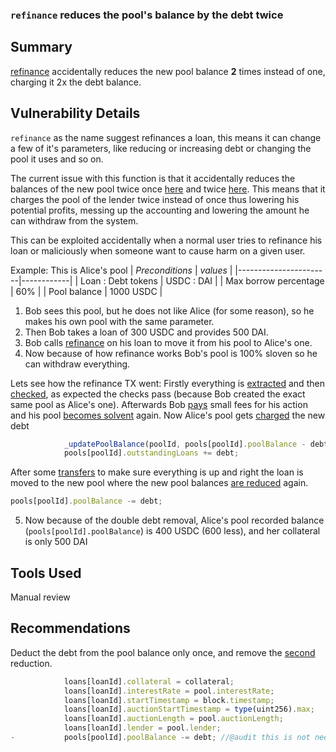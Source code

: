 ### `refinance` reduces the pool's balance by the debt twice

## Summary
[refinance](https://github.com/Cyfrin/2023-07-beedle/blob/main/src/Lender.sol#L591-L710) accidentally reduces the new pool balance **2** times instead of one, charging it 2x the debt balance.

## Vulnerability Details
`refinance` as the name suggest refinances a loan, this means it can change a few of it's parameters, like reducing or increasing debt or changing the pool it uses and so on. 

The current issue  with this function is that it accidentally reduces the balances of the new pool twice once [here](https://github.com/Cyfrin/2023-07-beedle/blob/main/src/Lender.sol#L636) and twice [here](https://github.com/Cyfrin/2023-07-beedle/blob/main/src/Lender.sol#L698). This means that it charges the pool of the lender twice instead of once thus lowering his potential profits, messing up the accounting and lowering the amount he can withdraw from the system.

This can be exploited accidentally when a normal user tries to refinance his loan or maliciously when someone want to cause harm on a given user.

Example: 
This is Alice's pool
| *Preconditions*       | *values*   |
|-----------------------|------------|
| Loan : Debt tokens    | USDC : DAI |
| Max borrow percentage | 60%        |
| Pool balance          | 1000 USDC  |

1.  Bob sees this pool, but he does not like Alice (for some reason), so he makes his own pool with the same parameter.
2.  Then Bob takes a loan of 300 USDC and provides 500 DAI.
3.  Bob calls [refinance](https://github.com/Cyfrin/2023-07-beedle/blob/main/src/Lender.sol#L591-L710) on his loan to move it from his pool to Alice's one.
4.  Now because of how refinance works Bob's pool is 100% sloven so he can withdraw everything. 


Lets see how the refinance TX went:
Firstly everything is [extracted](https://github.com/Cyfrin/2023-07-beedle/blob/main/src/Lender.sol#L593-L606) and then [checked](https://github.com/Cyfrin/2023-07-beedle/blob/main/src/Lender.sol#L608-L619), as expected the checks pass (because Bob created the exact same pool as Alice's one). Afterwards Bob [pays](https://github.com/Cyfrin/2023-07-beedle/blob/main/src/Lender.sol#L622-L626) small fees for his action and his pool [becomes solvent](https://github.com/Cyfrin/2023-07-beedle/blob/main/src/Lender.sol#L629-L633) again. Now Alice's pool gets [charged](https://github.com/Cyfrin/2023-07-beedle/blob/main/src/Lender.sol#L636-L637) the new debt

```jsx
            _updatePoolBalance(poolId, pools[poolId].poolBalance - debt);
            pools[poolId].outstandingLoans += debt;
```
After some [transfers](https://github.com/Cyfrin/2023-07-beedle/blob/main/src/Lender.sol#L639-L674) to make sure everything is up and right the loan is moved to the new pool where the new pool balances [are reduced](https://github.com/Cyfrin/2023-07-beedle/blob/main/src/Lender.sol#L698) again.
```jsx
pools[poolId].poolBalance -= debt;
```

5. Now because of the double debt removal, Alice's pool recorded balance (`pools[poolId].poolBalance`) is 400 USDC (600 less), and her collateral is only 500 DAI

## Tools Used
Manual review

## Recommendations
Deduct the debt from the pool balance only once, and remove the [second](https://github.com/Cyfrin/2023-07-beedle/blob/main/src/Lender.sol#L698C13-L698C38) reduction.
```jsx
            loans[loanId].collateral = collateral;
            loans[loanId].interestRate = pool.interestRate;
            loans[loanId].startTimestamp = block.timestamp;
            loans[loanId].auctionStartTimestamp = type(uint256).max;
            loans[loanId].auctionLength = pool.auctionLength;
            loans[loanId].lender = pool.lender;
-           pools[poolId].poolBalance -= debt; //@audit this is not needed
```
